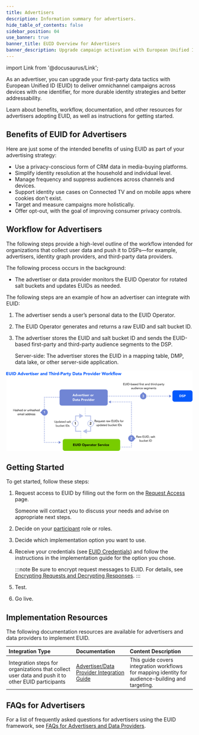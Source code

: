 ```yaml
---
title: Advertisers
description: Information summary for advertisers.
hide_table_of_contents: false
sidebar_position: 04
use_banner: true
banner_title: EUID Overview for Advertisers
banner_description: Upgrade campaign activation with European Unified ID.
---
```


import Link from '@docusaurus/Link';

As an advertiser, you can upgrade your first-party data tactics with European Unified ID (EUID) to deliver omnichannel campaigns across devices with one identifier, for more durable identity strategies and better addressability.

Learn about benefits, workflow, documentation, and other resources for advertisers adopting EUID, as well as instructions for getting started.

## Benefits of EUID for Advertisers

Here are just some of the intended benefits of using EUID as part of your advertising strategy:
- Use a privacy-conscious form of CRM data in media-buying platforms.
- Simplify identity resolution at the household and individual level.
- Manage frequency and suppress audiences across channels and devices.
- Support identity use cases on Connected TV and on mobile apps where cookies don’t exist.
- Target and measure campaigns more holistically.
- Offer opt-out, with the goal of improving consumer privacy controls.

## Workflow for Advertisers

The following steps provide a high-level outline of the workflow intended for organizations that collect user data and push it to DSPs—for example, advertisers, identity graph providers, and third-party data providers.

The following process occurs in the background:
* The advertiser or data provider monitors the EUID Operator for rotated salt buckets and updates EUIDs as needed.

The following steps are an example of how an advertiser can integrate with EUID:

1. The advertiser sends a user’s <Link href="../ref-info/glossary-uid#gl-personal-data">personal data</Link> to the EUID Operator.
2. The EUID Operator generates and returns a raw EUID and salt bucket ID.
3. The advertiser stores the EUID and salt bucket ID and sends the EUID-based first-party and third-party audience segments to the DSP. 

   Server-side: The advertiser stores the EUID in a mapping table, DMP, data lake, or other server-side application.

![Data Provider Workflow](images/EUIDAdvertiserAndThirdPartyDataProviderWorkflow.svg)

## Getting Started

To get started, follow these steps:

1. Request access to EUID by filling out the form on the [Request Access](/request-access) page.

   Someone will contact you to discuss your needs and advise on appropriate next steps.
1. Decide on your [participant](../intro.md#participants) role or roles.
1. Decide which implementation option you want to use.
1. Receive your credentials (see [EUID Credentials](../getting-started/gs-credentials.md)) and follow the instructions in the implementation guide for the option you chose.

   :::note
   Be sure to encrypt request messages to EUID. For details, see [Encrypting Requests and Decrypting Responses](../getting-started/gs-encryption-decryption.md).
   :::
1. Test.
1. Go live.

## Implementation Resources

The following documentation resources are available for advertisers and data providers to implement EUID.

| Integration Type| Documentation | Content Description |
| :--- | :--- | :--- |
| Integration steps for organizations that collect user data and push it to other EUID participants | [Advertiser/Data Provider Integration Guide](../guides/advertiser-dataprovider-guide.md) | This guide covers integration workflows for mapping identity for audience-building and targeting. |

## FAQs for Advertisers

For a list of frequently asked questions for advertisers using the EUID framework, see [FAQs for Advertisers and Data Providers](../getting-started/gs-faqs.md#faqs-for-advertisers-and-data-providers).
